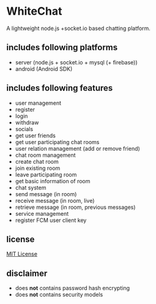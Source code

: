 # WhiteChat
A lightweight node.js +socket.io based chatting platform.

## includes following platforms
- server (node.js + socket.io + mysql (+ firebase))
- android (Android SDK)

## includes following features
- user management
 - register
 - login
 - withdraw
- socials
 - get user friends
 - get user participating chat rooms
 - user relation management (add or remove friend)
- chat room management
 - create chat room
 - join existing room
 - leave participating room
 - get basic information of room
- chat system
 - send message (in room)
 - receive message (in room, live)
 - retrieve message (in room, previous messages)
- service management
 - register FCM user client key

## license
[MIT License](https://git.devx.kr/LimeCake/WhiteChat/src/branch/master/LICENSE)

## disclaimer
- does **not** contains password hash encrypting
- does **not** contains security models
